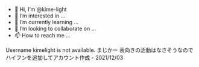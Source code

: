 - 👋 Hi, I’m @kime-light
- 👀 I’m interested in ...
- 🌱 I’m currently learning ...
- 💞️ I’m looking to collaborate on ...
- 📫 How to reach me ...


Username kimelight is not available.
まじかー
表向きの活動はなさそうなのでハイフンを追加してアカウント作成 - 2021/12/03

<!---
kime-light/kime-light is a ✨ special ✨ repository because its `README.md` (this file) appears on your GitHub profile.
You can click the Preview link to take a look at your changes.
--->
